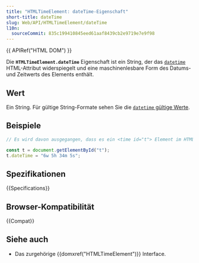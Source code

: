 ```yaml
---
title: "HTMLTimeElement: dateTime-Eigenschaft"
short-title: dateTime
slug: Web/API/HTMLTimeElement/dateTime
l10n:
  sourceCommit: 835c199410845eed61aaf8439cb2e9719e7e9f98
---
```


{{ APIRef("HTML DOM") }}

Die
**`HTMLTimeElement.dateTime`**
Eigenschaft ist ein String, der das [`datetime`](/de/docs/Web/HTML/Element/time#datetime) HTML-Attribut widerspiegelt und eine maschinenlesbare Form des Datums- und Zeitwerts des Elements enthält.

## Wert

Ein String. Für gültige String-Formate sehen Sie die [`datetime` gültige Werte](/de/docs/Web/HTML/Element/time#valid_datetime_values).

## Beispiele

```js
// Es wird davon ausgegangen, dass es ein <time id="t"> Element im HTML gibt

const t = document.getElementById("t");
t.dateTime = "6w 5h 34m 5s";
```

## Spezifikationen

{{Specifications}}

## Browser-Kompatibilität

{{Compat}}

## Siehe auch

- Das zurgehörige {{domxref("HTMLTimeElement")}} Interface.
